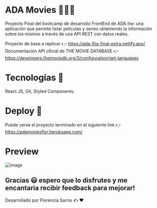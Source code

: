 # ADA Movies  👩‍💻🚀
Proyecto Final del bootcamp de desarrollo FrontEnd de ADA Itw: una aplicación que permite listar películas y series obteniendo la información sobre los mismos a través de una API REST con datos reales. 

Proyecto de base a replicar 👉 https://ada-5ta-final-extra.netlify.app/
Documentación API oficial de THE MOVIE DATABASE 👉 https://developers.themoviedb.org/3/configuration/get-languages

# Tecnologías 💾
React JS, Git, Styled Components.

# Deploy 📁
Puede verse el proyecto terminado en el siguiente link 👉 https://adamoviesflor.herokuapp.com/

# Preview
![image](https://user-images.githubusercontent.com/66267602/121747178-5eae5a80-cadd-11eb-8d14-f70ebe84df1d.png)

## Gracias 😃 espero que lo disfrutes y me encantaria recibir feedback para mejorar!
Desarrollado por Florencia Sarria ✍️ ❤️


